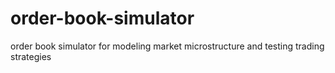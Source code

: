 # order-book-simulator
order book simulator for modeling market microstructure and testing trading strategies
